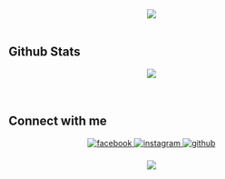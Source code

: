 <div align="center">
<img src="https://komarev.com/ghpvc/?username=deoffuscated&&style=for-the-badge" align="center" />
</div>  
  

<br/>  


## Github Stats  
<div align="center"><img src="https://github-readme-stats.vercel.app/api?username=deoffuscated&theme=github_dark&show_icons=true&count_private=true&hide_border=true" align="center" /></div>  

<br/>  

  

<br/>  


## Connect with me  
<div align="center">
<a href="https://www.facebook.com/deoffuscated" target="_blank">
<img src=https://img.shields.io/badge/facebook-%232E87FB.svg?&style=for-the-badge&logo=facebook&logoColor=white alt=facebook style="margin-bottom: 5px;" />
</a>
<a href="https://instagram.com/deoffuscated" target="_blank">
<img src=https://img.shields.io/badge/instagram-%23000000.svg?&style=for-the-badge&logo=instagram&logoColor=white alt=instagram style="margin-bottom: 5px;" />
</a>
<a href="https://github.com/deoffuscated" target="_blank">
<img src=https://img.shields.io/badge/github-%2324292e.svg?&style=for-the-badge&logo=github&logoColor=white alt=github style="margin-bottom: 5px;" />
</a>  
</div>  
  

<br/>  

<div align="center"><img src="https://spotify-github-profile.vercel.app/api/view?uid=2133ovc3ejlb5xynxl43mg6yy&cover_image=true&theme=default" /></div>  

<br/>  

<br />
